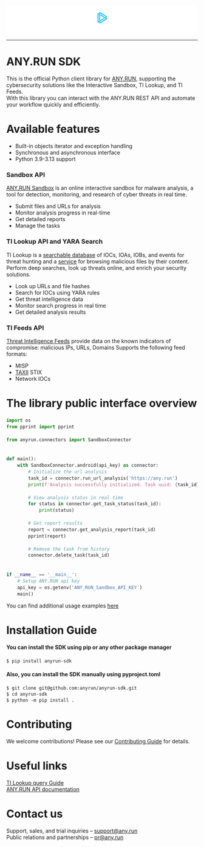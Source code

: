 <p align="center">
    <a href="#readme">
        <img alt="ANY.RUN logo" src="https://raw.githubusercontent.com/anyrun/anyrun-sdk/b3dfde1d3aa018d0a1c3b5d0fa8aaa652e80d883/static/logo.svg">
    </a>
</p>

______________________________________________________________________

# ANY.RUN SDK
This is the official Python client library for [ANY.RUN](https://app.any.run/?utm_source=sdk_projects&utm_medium=integration&utm_campaign=appanyrun), supporting the cybersecurity solutions like the Interactive Sandbox, TI Lookup, and TI Feeds.  
With this library you can interact with the ANY.RUN REST API and automate your workflow quickly and efficiently. 

# Available features

* Built-in objects iterator and exception handling 
* Synchronous and asynchronous interface 
* Python 3.9-3.13 support 

### Sandbox API
[ANY.RUN Sandbox](https://app.any.run/?utm_source=sdk_projects&utm_medium=integration&utm_campaign=appanyrun) is an online interactive sandbox for malware analysis, a tool for detection, monitoring, and research of cyber threats in real time. 

  * Submit files and URLs for analysis
  * Monitor analysis progress in real-time
  * Get detailed reports 
  * Manage the tasks 

### TI Lookup API and YARA Search 
TI Lookup is a [searchable database](https://intelligence.any.run/?utm_source=sdk_projects&utm_medium=integration&utm_campaign=intelligence-lookup) 
of IOCs, IOAs, IOBs, and events for threat hunting and a [service](https://intelligence.any.run/analysis/yara/?utm_source=sdk_projects&utm_medium=integration&utm_campaign=intelligence-yara)
for browsing malicious files by their content. 
Perform deep searches, look up threats online, and enrich your security solutions. 

  * Look up URLs and file hashes 
  * Search for IOCs using YARA rules 
  * Get threat intelligence data 
  * Monitor search progress in real time 
  * Get detailed analysis results 

### TI Feeds API  
[Threat Intelligence Feeds](https://intelligence.any.run/feeds/?utm_source=sdk_projects&utm_medium=integration&utm_campaign=intelligence-feeds) 
provide data on the known indicators of compromise: malicious IPs, URLs, Domains
Supports the following feed formats: 
  * MISP 
  * [TAXII](https://oasis-open.github.io/cti-documentation/taxii/intro.html) STIX
  * Network IOCs 

# The library public interface overview

```python
import os
from pprint import pprint

from anyrun.connectors import SandboxConnector


def main():
    with SandboxConnector.android(api_key) as connector:
        # Initialize the url analysis
        task_id = connector.run_url_analysis('https://any.run')
        print(f'Analysis successfully initialized. Task uuid: {task_id}')
        
        # View analysis status in real time
        for status in connector.get_task_status(task_id):
            print(status)
        
        # Get report results
        report = connector.get_analysis_report(task_id)
        pprint(report)
        
        # Remove the task from history
        connector.delete_task(task_id)


if __name__ == '__main__':
    # Setup ANY.RUN api key
    api_key = os.getenv('ANY_RUN_Sandbox_API_KEY')
    main()

```
You can find additional usage examples [here](https://github.com/anyrun/anyrun-sdk/tree/main/examples)

#  Installation Guide

#### You can install the SDK using pip or any other package manager
```console
$ pip install anyrun-sdk
```

#### Also, you can install the SDK manually using pyproject.toml
```console
$ git clone git@github.com:anyrun/anyrun-sdk.git
$ cd anyrun-sdk
$ python -m pip install .
```

# Contributing
We welcome contributions! Please see our [Contributing Guide](https://github.com/anyrun/anyrun-sdk/blob/main/CONTRIBUTING.md) for details.

# Useful links

[TI Lookup query Guide](https://intelligence.any.run/TI_Lookup_Query_Guide_v4.pdf)  
[ANY.RUN API documentation](https://any.run/api-documentation/#api-Request-Request)

# Contact us 

Support, sales, and trial inquiries – support@any.run  
Public relations and partnerships – pr@any.run 